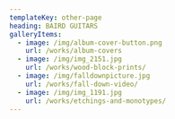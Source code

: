 ```yaml
---
templateKey: other-page
heading: BAIRD GUITARS
galleryItems:
  - image: /img/album-cover-button.png
    url: /works/album-covers
  - image: /img/img_2151.jpg
    url: /works/wood-block-prints/
  - image: /img/falldownpicture.jpg
    url: /works/fall-down-video/
  - image: /img/img_1191.jpg
    url: /works/etchings-and-monotypes/
---
```

